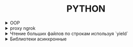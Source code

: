 <div style="text-align: center">
    <h1>PYTHON</h1>
</div>

<details>
    <summary>OOP</summary>

*   [OOP](oop/README.md)

</details>


<details>
    <summary>proxy ngrok</summary>
Этот метод использует SOCKS5 протокол с аутентификацией для безопасного подключения к ngrok через ваш прокси-сервер. Все данные передаются зашифрованным способом через прокси.

```python
import socks
import socket

def connect_ngrok_with_proxy():
    # Данные прокси
    proxy_host = '185.***.***.214'
    proxy_port = ***75  # Используем SOCKS5 порт
    proxy_user = '***'
    proxy_pass = '***'
    
    # Данные ngrok
    ngrok_host = '0.tcp.ngrok.io'  # Адрес ngrok
    ngrok_port = ***06  # Порт ngrok
    
    # Настройка прокси
    socks.set_default_proxy(
        socks.SOCKS5,
        proxy_host,
        proxy_port,
        True,  # Режим аутентификации
        username=proxy_user,
        password=proxy_pass
    )
    
    # Замена стандартного сокета
    socket.socket = socks.socksocket
    
    # Создание соединения
    return socket.create_connection((ngrok_host, ngrok_port))
```
Использование с HTTP-запросами
```python
import socks
import socket
import urllib.request

def connect_with_socks():
    # Данные прокси
    proxy_host = '185.***.***.214'
    proxy_port = ***74  # Используем HTTP порт
    proxy_user = '***'
    proxy_pass = '***'
    
    # Настройка прокси
    socks.set_default_proxy(
        socks.SOCKS5,
        proxy_host,
        proxy_port,
        True,
        username=proxy_user,
        password=proxy_pass
    )
    
    # Замена стандартного сокета
    socket.socket = socks.socksocket
    
    # Создание opener с прокси
    handler = urllib.request.ProxyHandler({
        'http': f'http://{proxy_user}:{proxy_pass}@{proxy_host}:{proxy_port}',
        'https': f'https://{proxy_user}:{proxy_pass}@{proxy_host}:{proxy_port}'
    })
    
    return urllib.request.build_opener(handler)
```
Важные замечания по безопасности
Проверьте работоспособность прокси перед использованием:
```python
import socks
try:
    socks.create_connection(('google.com', 80), proxy=('185.***.***.214', 6***5),
                          username='***', password='***')
    print("Прокси работает!")
except Exception as e:
    print(f"Ошибка подключения: {e}")
```
При использовании кода убедитесь что:
*   Установлена библиотека PySocks (pip install pysocks)
*   Адрес и порт ngrok актуальны
*   Логин и пароль от прокси введены правильно
</details>


<details>
    <summary>Чтение больших файлов по строкам используя `yield`</summary>
Генераторы позволяют вам читать файл построчно, что экономит память и делает процесс более эффективным.

```python
def read_large_file(file_path):
    with open(file_path, 'r') as file:
        for line in file:
            yield line.strip()

for line in read_large_file('large_file.txt'):
    print(line)
```

</details>


<details>
    <summary>Библиотеки асинхронные</summary>
Корутина — это то, что возвращает функция с await. Чувствуете разницу между f и f()?

*   aiohttp
*   aiogram
*   aiosqlite
*   SQLAlchemy
*   aiofiles
*   [io_uring](https://habr.com/ru/articles/589389/) - люнекс
</details>
